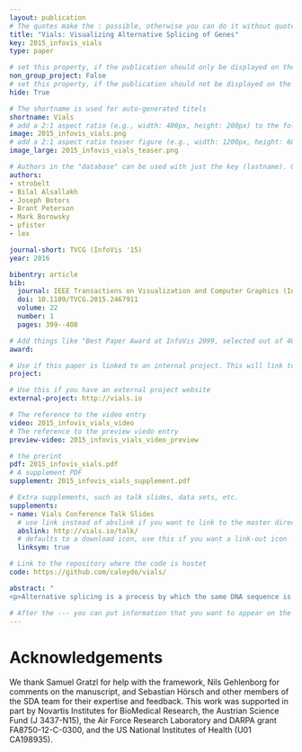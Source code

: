 ```yaml
---
layout: publication
# The quotes make the : possible, otherwise you can do it without quotes
title: "Vials: Visualizing Alternative Splicing of Genes"
key: 2015_infovis_vials
type: paper

# set this property, if the publication should only be displayed on the team-member page
non_group_project: False
# set this property, if the publication should not be displayed on the website
hide: True

# The shortname is used for auto-generated titels
shortname: Vials
# add a 2:1 aspect ratio (e.g., width: 400px, height: 200px) to the folder /assets/images/papers/
image: 2015_infovis_vials.png
# add a 2:1 aspect ratio teaser figure (e.g., width: 1200px, height: 600px) to the folder /assets/images/papers/
image_large: 2015_infovis_vials_teaser.png

# Authors in the "database" can be used with just the key (lastname). Others can be written properly.
authors:
- strobelt
- Bilal Alsallakh
- Joseph Botors
- Brant Peterson
- Mark Borowsky
- pfister
- lex

journal-short: TVCG (InfoVis '15)
year: 2016

bibentry: article
bib:
  journal: IEEE Transactions on Visualization and Computer Graphics (InfoVis '15)
  doi: 10.1109/TVCG.2015.2467911
  volume: 22
  number: 1
  pages: 399--408

# Add things like "Best Paper Award at InfoVis 2099, selected out of 4000 submissions" 
award:

# Use if this paper is linked to an internal project. This will link to the project site
project:

# Use this if you have an external project website 
external-project: http://vials.io

# The reference to the video entry
video: 2015_infovis_vials_video
# The reference to the preview viedo entry 
preview-video: 2015_infovis_vials_video_preview

# the prerint
pdf: 2015_infovis_vials.pdf
# A supplement PDF
supplement: 2015_infovis_vials_supplement.pdf

# Extra supplements, such as talk slides, data sets, etc. 
supplements:
- name: Vials Conference Talk Slides
  # use link instead of abslink if you want to link to the master directory
  abslink: http://vials.io/talk/
  # defaults to a download icon, use this if you want a link-out icon
  linksym: true

# Link to the repository where the code is hostet
code: https://github.com/caleydo/vials/

abstract: "
<p>Alternative splicing is a process by which the same DNA sequence is used to assemble different proteins, called protein isoforms. Alternative splicing works by selectively omitting some of the coding regions (exons) typically associated with a gene. Detection of alternative splicing is difficult and uses a combination of advanced data acquisition methods and statistical inference. Knowledge about the abundance of isoforms is important for understanding both normal processes and diseases and to eventually improve treatment through targeted therapies. The data, however, is complex and current visualizations for isoforms are neither perceptually efficient nor scalable. To remedy this, we developed Vials, a novel visual analysis tool that enables analysts to explore the various datasets that scientists use to make judgments about isoforms: the abundance of reads associated with the coding regions of the gene, evidence for junctions, i.e., edges connecting the coding regions, and predictions of isoform frequencies. Vials is scalable as it allows for the simultaneous analysis of many samples in multiple groups. Our tool thus enables experts to (a) identify patterns of isoform abundance in groups of samples and (b) evaluate the quality of the data. We demonstrate the value of our tool in case studies using publicly available datasets.</p>"

# After the --- you can put information that you want to appear on the website using markdown formatting or HTML. A good example are acknowledgements, extra references, an erratum, etc.
---
```


# Acknowledgements

We thank Samuel Gratzl for help with the framework, Nils Gehlenborg for comments on the manuscript, and Sebastian Hörsch and other members of the SDA team for their expertise and feedback. This work was supported in part by Novartis Institutes for BioMedical Research, the Austrian Science Fund (J 3437-N15), the Air Force Research Laboratory and DARPA grant FA8750-12-C-0300, and the US National Institutes of Health (U01 CA198935).
